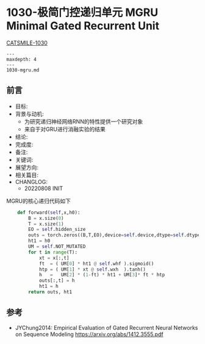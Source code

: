 # 1030-极简门控递归单元 MGRU Minimal Gated Recurrent Unit

[CATSMILE-1030](http://catsmile.info/1030-mgru.html)


```{toctree}
---
maxdepth: 4
---
1030-mgru.md
```

## 前言

- 目标: 
- 背景与动机:
  - 为研究递归神经网络RNN的特性提供一个研究对象
  - 来自于对GRU进行消融实验的结果
- 结论: 
- 完成度: 
- 备注: 
- 关键词: 
- 展望方向:
- 相关篇目:
- CHANGLOG:
  - 20220808 INIT


MGRU的核心递归代码如下

```python
    def forward(self,x,h0):
        B = x.size(0)
        T = x.size(1)
        EO = self.hidden_size
        outs = torch.zeros((B,T,EO),device=self.device,dtype=self.dtype)
        ht1 = h0
        UM = self.NOT_MUTATED
        for t in range(T):
            xt = x[:,t]
            ft  = ( UM[0] * ht1 @ self.whf ).sigmoid()
            htp = ( UM[1] * xt @ self.wxh  ).tanh()
            h   =   UM[2] * (1-ft) * ht1 + UM[3]* ft * htp
            outs[:,t] = h
            ht1 = h
        return outs, ht1
```

## 参考

- JYChung2014: Empirical Evaluation of Gated Recurrent Neural Networks on Sequence Modeling <https://arxiv.org/abs/1412.3555.pdf>


